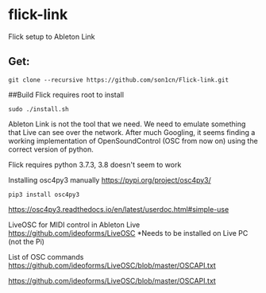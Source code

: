 # flick-link
 Flick setup to Ableton Link

## Get:
```
git clone --recursive https://github.com/son1cn/Flick-link.git
```
##Build
Flick requires root to install
```
sudo ./install.sh
```

Ableton Link is not the tool that we need. We need to emulate something that Live can see over the network. After much Googling, it seems finding a working implementation of OpenSoundControl (OSC from now on) using the correct version of python.

Flick requires python 3.7.3, 3.8 doesn't seem to work

Installing osc4py3 manually
https://pypi.org/project/osc4py3/
```
pip3 install osc4py3
```
https://osc4py3.readthedocs.io/en/latest/userdoc.html#simple-use

LiveOSC for MIDI control in Ableton Live
https://github.com/ideoforms/LiveOSC
*Needs to be installed on Live PC (not the Pi)

List of OSC commands
https://github.com/ideoforms/LiveOSC/blob/master/OSCAPI.txt


https://github.com/ideoforms/LiveOSC/blob/master/OSCAPI.txt




